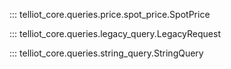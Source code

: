 ::: telliot_core.queries.price.spot_price.SpotPrice

::: telliot_core.queries.legacy_query.LegacyRequest

::: telliot_core.queries.string_query.StringQuery